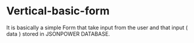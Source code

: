 # Vertical-basic-form
It is basically a simple Form that take input from the user and that input ( data ) stored in JSONPOWER DATABASE.
